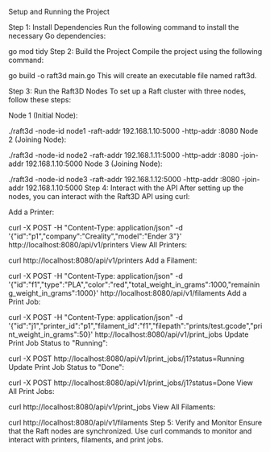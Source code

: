 Setup and Running the Project

Step 1: Install Dependencies
Run the following command to install the necessary Go dependencies:

go mod tidy
Step 2: Build the Project
Compile the project using the following command:

go build -o raft3d main.go
This will create an executable file named raft3d.

Step 3: Run the Raft3D Nodes
To set up a Raft cluster with three nodes, follow these steps:

Node 1 (Initial Node):

./raft3d -node-id node1 -raft-addr 192.168.1.10:5000 -http-addr :8080
Node 2 (Joining Node):

./raft3d -node-id node2 -raft-addr 192.168.1.11:5000 -http-addr :8080 -join-addr 192.168.1.10:5000
Node 3 (Joining Node):

./raft3d -node-id node3 -raft-addr 192.168.1.12:5000 -http-addr :8080 -join-addr 192.168.1.10:5000
Step 4: Interact with the API
After setting up the nodes, you can interact with the Raft3D API using curl:

Add a Printer:

curl -X POST -H "Content-Type: application/json" -d '{"id":"p1","company":"Creality","model":"Ender 3"}' http://localhost:8080/api/v1/printers
View All Printers:

curl http://localhost:8080/api/v1/printers
Add a Filament:

curl -X POST -H "Content-Type: application/json" -d '{"id":"f1","type":"PLA","color":"red","total_weight_in_grams":1000,"remaining_weight_in_grams":1000}' http://localhost:8080/api/v1/filaments
Add a Print Job:

curl -X POST -H "Content-Type: application/json" -d '{"id":"j1","printer_id":"p1","filament_id":"f1","filepath":"prints/test.gcode","print_weight_in_grams":50}' http://localhost:8080/api/v1/print_jobs
Update Print Job Status to "Running":

curl -X POST http://localhost:8080/api/v1/print_jobs/j1?status=Running
Update Print Job Status to "Done":

curl -X POST http://localhost:8080/api/v1/print_jobs/j1?status=Done
View All Print Jobs:

curl http://localhost:8080/api/v1/print_jobs
View All Filaments:

curl http://localhost:8080/api/v1/filaments
Step 5: Verify and Monitor
Ensure that the Raft nodes are synchronized.
Use curl commands to monitor and interact with printers, filaments, and print jobs.

